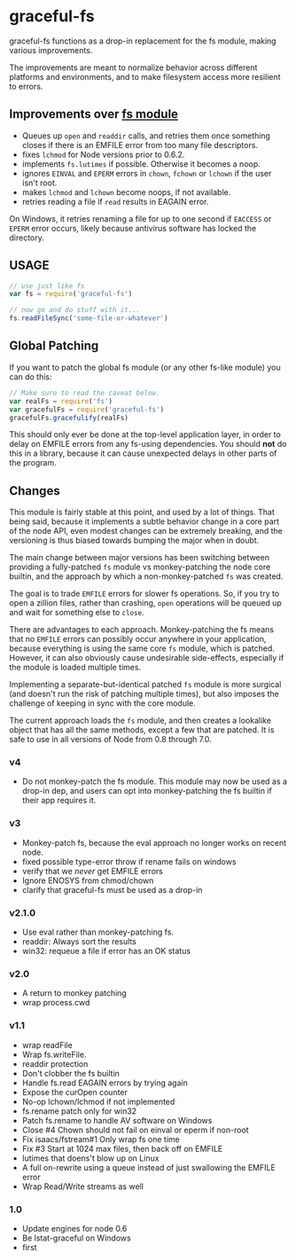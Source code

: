 # graceful-fs

graceful-fs functions as a drop-in replacement for the fs module, making various improvements.

The improvements are meant to normalize behavior across different platforms and environments, and to make filesystem
access more resilient to errors.

## Improvements over [fs module](https://nodejs.org/api/fs.html)

* Queues up `open` and `readdir` calls, and retries them once something closes if there is an EMFILE error from too many
  file descriptors.
* fixes `lchmod` for Node versions prior to 0.6.2.
* implements `fs.lutimes` if possible. Otherwise it becomes a noop.
* ignores `EINVAL` and `EPERM` errors in `chown`, `fchown` or
  `lchown` if the user isn't root.
* makes `lchmod` and `lchown` become noops, if not available.
* retries reading a file if `read` results in EAGAIN error.

On Windows, it retries renaming a file for up to one second if `EACCESS`
or `EPERM` error occurs, likely because antivirus software has locked the directory.

## USAGE

```javascript
// use just like fs
var fs = require('graceful-fs')

// now go and do stuff with it...
fs.readFileSync('some-file-or-whatever')
```

## Global Patching

If you want to patch the global fs module (or any other fs-like module) you can do this:

```javascript
// Make sure to read the caveat below.
var realFs = require('fs')
var gracefulFs = require('graceful-fs')
gracefulFs.gracefulify(realFs)
```

This should only ever be done at the top-level application layer, in order to delay on EMFILE errors from any fs-using
dependencies. You should **not** do this in a library, because it can cause unexpected delays in other parts of the
program.

## Changes

This module is fairly stable at this point, and used by a lot of things. That being said, because it implements a subtle
behavior change in a core part of the node API, even modest changes can be extremely breaking, and the versioning is
thus biased towards bumping the major when in doubt.

The main change between major versions has been switching between providing a fully-patched `fs` module vs
monkey-patching the node core builtin, and the approach by which a non-monkey-patched `fs` was created.

The goal is to trade `EMFILE` errors for slower fs operations. So, if you try to open a zillion files, rather than
crashing, `open`
operations will be queued up and wait for something else to `close`.

There are advantages to each approach. Monkey-patching the fs means that no `EMFILE` errors can possibly occur anywhere
in your application, because everything is using the same core `fs` module, which is patched. However, it can also
obviously cause undesirable side-effects, especially if the module is loaded multiple times.

Implementing a separate-but-identical patched `fs` module is more surgical (and doesn't run the risk of patching
multiple times), but also imposes the challenge of keeping in sync with the core module.

The current approach loads the `fs` module, and then creates a lookalike object that has all the same methods, except a
few that are patched. It is safe to use in all versions of Node from 0.8 through 7.0.

### v4

* Do not monkey-patch the fs module. This module may now be used as a drop-in dep, and users can opt into
  monkey-patching the fs builtin if their app requires it.

### v3

* Monkey-patch fs, because the eval approach no longer works on recent node.
* fixed possible type-error throw if rename fails on windows
* verify that we *never* get EMFILE errors
* Ignore ENOSYS from chmod/chown
* clarify that graceful-fs must be used as a drop-in

### v2.1.0

* Use eval rather than monkey-patching fs.
* readdir: Always sort the results
* win32: requeue a file if error has an OK status

### v2.0

* A return to monkey patching
* wrap process.cwd

### v1.1

* wrap readFile
* Wrap fs.writeFile.
* readdir protection
* Don't clobber the fs builtin
* Handle fs.read EAGAIN errors by trying again
* Expose the curOpen counter
* No-op lchown/lchmod if not implemented
* fs.rename patch only for win32
* Patch fs.rename to handle AV software on Windows
* Close #4 Chown should not fail on einval or eperm if non-root
* Fix isaacs/fstream#1 Only wrap fs one time
* Fix #3 Start at 1024 max files, then back off on EMFILE
* lutimes that doens't blow up on Linux
* A full on-rewrite using a queue instead of just swallowing the EMFILE error
* Wrap Read/Write streams as well

### 1.0

* Update engines for node 0.6
* Be lstat-graceful on Windows
* first
